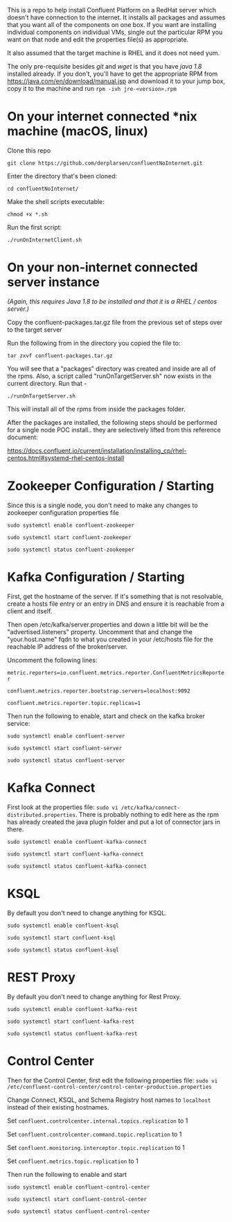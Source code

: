 
This is a repo to help install Confluent Platform on a RedHat server which doesn't have connection to the internet. It installs all packages and assumes that you want all of the components on one box. If you want are installing individual components on individual VMs, single out the particular RPM you want on that node and edit the properties file(s) as appropriate.

It also assumed that the target machine is RHEL and it does not need yum.

The only pre-requisite besides *git* and *wget* is that you have *java 1.8* installed already. If you don't, you'll have to get the appropriate RPM from https://java.com/en/download/manual.jsp and download it to your jump box, copy it to the machine and run `rpm -ivh jre-<version>.rpm`

# On your internet connected \*nix machine (macOS, linux)

Clone this repo

```git clone https://github.com/derplarsen/confluentNoInternet.git```

Enter the directory that's been cloned:

```cd confluentNoInternet/```

Make the shell scripts executable:

```chmod +x *.sh```

Run the first script:

```./runOnInternetClient.sh```

# On your non-internet connected server instance

*(Again, this requires Java 1.8 to be installed and that it is a RHEL / centos server.)*

Copy the confluent-packages.tar.gz file from the previous set of steps over to the target server

Run the following from in the directory you copied the file to:

`tar zxvf confluent-packages.tar.gz`

You will see that a "packages" directory was created and inside are all of the rpms. Also, a script called "runOnTargetServer.sh" now exists in the current directory. Run that -

`./runOnTargetServer.sh`

This will install all of the rpms from inside the packages folder.

After the packages are installed, the following steps should be performed for a single node POC install.. they are selectively lifted from this reference document:

https://docs.confluent.io/current/installation/installing_cp/rhel-centos.html#systemd-rhel-centos-install

# Zookeeper Configuration / Starting

Since this is a single node, you don't need to make any changes to zookeeper configuration properties file

`sudo systemctl enable confluent-zookeeper`

`sudo systemctl start confluent-zookeeper`

`sudo systemctl status confluent-zookeeper`

# Kafka Configuration / Starting

First, get the hostname of the server. If it's something that is not resolvable, create a hosts file entry or an entry in DNS and ensure it is reachable from a client and itself. 

Then open /etc/kafka/server.properties and down a little bit will be the "advertised.listeners" property. Uncomment that and change the "your.host.name" fqdn to what you created in your /etc/hosts file for the reachable IP address of the broker/server.

Uncomment the following lines:

`metric.reporters=io.confluent.metrics.reporter.ConfluentMetricsReporter`

`confluent.metrics.reporter.bootstrap.servers=localhost:9092`

`confluent.metrics.reporter.topic.replicas=1`


Then run the following to enable, start and check on the kafka broker service:

`sudo systemctl enable confluent-server`

`sudo systemctl start confluent-server`

`sudo systemctl status confluent-server`

# Kafka Connect

First look at the properties file:  `sudo vi /etc/kafka/connect-distributed.properties`. There is probably nothing to edit here as the rpm has already created the java plugin folder and put a lot of connector jars in there.

`sudo systemctl enable confluent-kafka-connect`

`sudo systemctl start confluent-kafka-connect`

`sudo systemctl status confluent-kafka-connect`

# KSQL

By default you don't need to change anything for KSQL. 

`sudo systemctl enable confluent-ksql`

`sudo systemctl start confluent-ksql`

`sudo systemctl status confluent-ksql`

# REST Proxy

By default you don't need to change anything for Rest Proxy. 

`sudo systemctl enable confluent-kafka-rest`

`sudo systemctl start confluent-kafka-rest`

`sudo systemctl status confluent-kafka-rest`

# Control Center

Then for the Control Center, first edit the following properties file:
`sudo vi /etc/confluent-control-center/control-center-production.properties`

Change Connect, KSQL, and Schema Registry host names to `localhost` instead of their existing hostnames.

Set `confluent.controlcenter.internal.topics.replication` to 1

Set `confluent.controlcenter.command.topic.replication` to 1

Set `confluent.monitoring.interceptor.topic.replication` to 1

Set `confluent.metrics.topic.replication` to 1

Then run the following to enable and start

`sudo systemctl enable confluent-control-center`

`sudo systemctl start confluent-control-center`

`sudo systemctl status confluent-control-center`
